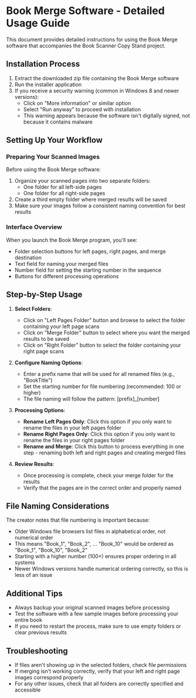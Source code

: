 # Book Merge Software - Detailed Usage Guide

This document provides detailed instructions for using the Book Merge software that accompanies the Book Scanner Copy Stand project.

## Installation Process

1. Extract the downloaded zip file containing the Book Merge software
2. Run the installer application
3. If you receive a security warning (common in Windows 8 and newer versions):
   - Click on "More information" or similar option
   - Select "Run anyway" to proceed with installation
   - This warning appears because the software isn't digitally signed, not because it contains malware

## Setting Up Your Workflow

### Preparing Your Scanned Images

Before using the Book Merge software:

1. Organize your scanned pages into two separate folders:
   - One folder for all left-side pages
   - One folder for all right-side pages
2. Create a third empty folder where merged results will be saved
3. Make sure your images follow a consistent naming convention for best results

### Interface Overview

When you launch the Book Merge program, you'll see:
- Folder selection buttons for left pages, right pages, and merge destination
- Text field for naming your merged files
- Number field for setting the starting number in the sequence
- Buttons for different processing operations

## Step-by-Step Usage

1. **Select Folders**:
   - Click on "Left Pages Folder" button and browse to select the folder containing your left page scans
   - Click on "Merge Folder" button to select where you want the merged results to be saved
   - Click on "Right Folder" button to select the folder containing your right page scans

2. **Configure Naming Options**:
   - Enter a prefix name that will be used for all renamed files (e.g., "BookTitle")
   - Set the starting number for file numbering (recommended: 100 or higher)
   - The file naming will follow the pattern: [prefix]_[number]

3. **Processing Options**:
   - **Rename Left Pages Only**: Click this option if you only want to rename the files in your left pages folder
   - **Rename Right Pages Only**: Click this option if you only want to rename the files in your right pages folder
   - **Rename and Merge**: Click this button to process everything in one step - renaming both left and right pages and creating merged files

4. **Review Results**:
   - Once processing is complete, check your merge folder for the results
   - Verify that the pages are in the correct order and properly named

## File Naming Considerations

The creator notes that file numbering is important because:
- Older Windows file browsers list files in alphabetical order, not numerical order
- This means "Book_1", "Book_2", ... "Book_10" would be ordered as "Book_1", "Book_10", "Book_2"
- Starting with a higher number (100+) ensures proper ordering in all systems
- Newer Windows versions handle numerical ordering correctly, so this is less of an issue

## Additional Tips

- Always backup your original scanned images before processing
- Test the software with a few sample images before processing your entire book
- If you need to restart the process, make sure to use empty folders or clear previous results

## Troubleshooting

- If files aren't showing up in the selected folders, check file permissions
- If merging isn't working correctly, verify that your left and right page images correspond properly
- For any other issues, check that all folders are correctly specified and accessible